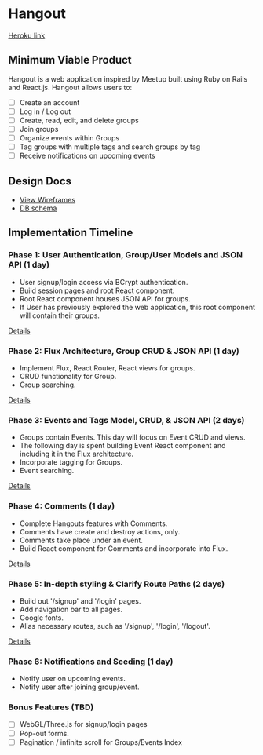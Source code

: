 # Hangout

[Heroku link][heroku] 

[heroku]: entente.herokuapp.com

## Minimum Viable Product

Hangout is a web application inspired by Meetup built using Ruby on Rails
and React.js. Hangout allows users to:

<!-- This is a Markdown checklist. Use it to keep track of your progress! -->

- [ ] Create an account
- [ ] Log in / Log out
- [ ] Create, read, edit, and delete groups
- [ ] Join groups
- [ ] Organize events within Groups
- [ ] Tag groups with multiple tags and search groups by tag
- [ ] Receive notifications on upcoming events

## Design Docs
* [View Wireframes][view]
* [DB schema][schema]

[view]: ./docs/views.md
[schema]: ./docs/schema.md

## Implementation Timeline

### Phase 1: User Authentication, Group/User Models and JSON API (1 day)
* User signup/login access via BCrypt authentication.
* Build session pages and root React component.
* Root React component houses JSON API for groups.
* If User has previously explored the web application, this root component will contain their groups.

[Details][phase-one]

### Phase 2: Flux Architecture, Group CRUD & JSON API (1 day)
* Implement Flux, React Router, React views for groups.
* CRUD functionality for Group.
* Group searching.

[Details][phase-two]

### Phase 3: Events and Tags Model, CRUD, & JSON API (2 days)
* Groups contain Events. This day will focus on Event CRUD and views.
* The following day is spent building Event React component and including it in the Flux architecture.
* Incorporate tagging for Groups.
* Event searching.

[Details][phase-three]

### Phase 4: Comments (1 day)
* Complete Hangouts features with Comments.
* Comments have create and destroy actions, only.
* Comments take place under an event.
* Build React component for Comments and incorporate into Flux.

[Details][phase-four]

### Phase 5: In-depth styling & Clarify Route Paths (2 days)
* Build out '/signup' and '/login' pages.
* Add navigation bar to all pages.
* Google fonts.
* Alias necessary routes, such as '/signup', '/login', '/logout'.

[Details][phase-five]

### Phase 6: Notifications and Seeding (1 day)
* Notify user on upcoming events.
* Notify user after joining group/event.

### Bonus Features (TBD)
- [ ] WebGL/Three.js for signup/login pages
- [ ] Pop-out forms.
- [ ] Pagination / infinite scroll for Groups/Events Index

[phase-one]: ./docs/phases/phase1.md
[phase-two]: ./docs/phases/phase2.md
[phase-three]: ./docs/phases/phase3.md
[phase-four]: ./docs/phases/phase4.md
[phase-five]: ./docs/phases/phase5.md
